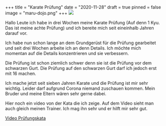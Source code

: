 +++
title = "Karate Prüfung"
date = "2020-11-28"
draft = true
pinned = false
image = "maru-dojo.png"
+++
![](maru-dojo.png)

Hallo Leute ich habe in drei Wochen meine Karate Prüfung (Auf denn 1 Kyu. Das ist meine achte Prüfung) und ich bereite mich seit eineinhalb Jahren darauf vor. 

Ich habe nun schon lange an dem Grundgerüst für die Prüfung gearbeitet und seit drei Wochen arbeite ich an denn Details. Ich möchte mich momentan auf die Details konzentrieren und sie verbessern. 

Die Prüfung ist schon ziemlich schwer denn sie ist die Prüfung vor dem schwarzen Gurt. Die Prüfung auf den schwarzen Gurt darf ich jedoch erst mit 16 machen. 

Ich mache jetzt seit sieben Jahren Karate und die Prüfung ist mir sehr wichtig. Leider darf aufgrund Corona niemand zuschauen kommen. Mein Bruder und meine Eltern wären sehr gerne dabei.

Hier noch ein video von der Kata die ich zeige. Auf dem Video sieht man auch gleich meinen Trainer. Ich mag ihn sehr und er hilft mir sehr gut.

[Video Prüfungskata](https://www.youtube.com/watch?v=UfO5SJ94zro&list=PLPlAHovKSLl3S_8eNjoBPOoD8f2k5lm7c&index=7)